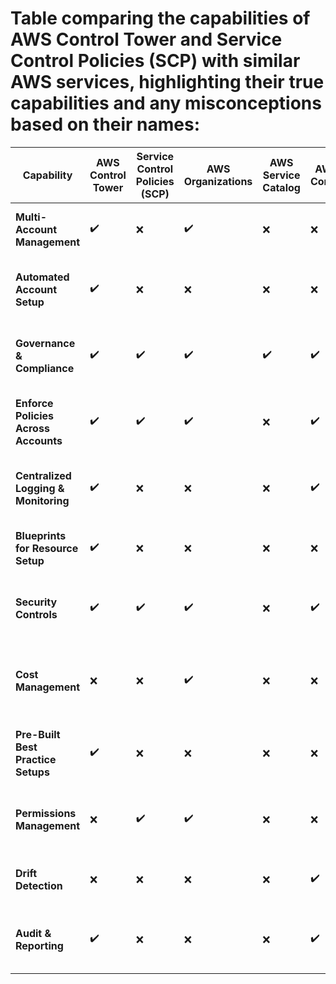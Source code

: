 ﻿# Table comparing the capabilities of AWS Control Tower and Service Control Policies (SCP) with similar AWS services, highlighting their true capabilities and any misconceptions based on their names:

| **Capability**                  | **AWS Control Tower** | **Service Control Policies (SCP)** | **AWS Organizations** | **AWS Service Catalog** | **AWS Config**          | **AWS IAM**             | **AWS Landing Zone**      | **AWS CloudFormation StackSets** | **AWS Security Hub**   | **Misleading Assumptions**                              |
|---------------------------------|-----------------------|-----------------------------------|-----------------------|-------------------------|-------------------------|-------------------------|----------------------------|------------------------------|-------------------------|-------------------------------------------------------|
| **Multi-Account Management**    | ✔️                     | ❌                                 | ✔️                     | ❌                       | ❌                       | ❌                       | ✔️                          | ✔️                          | ❌                       | Service Catalog is not for managing accounts.         |
| **Automated Account Setup**     | ✔️                     | ❌                                 | ❌                     | ❌                       | ❌                       | ❌                       | ✔️                          | ❌                          | ❌                       | Organizations does not automate account setup.       |
| **Governance & Compliance**     | ✔️                     | ✔️                                 | ✔️                     | ✔️                       | ✔️                       | ✔️                       | ✔️                          | ✔️                          | ✔️                       | Security Hub provides insights but not direct governance. |
| **Enforce Policies Across Accounts** | ✔️               | ✔️                                 | ✔️                     | ❌                       | ✔️                       | ✔️                       | ✔️                          | ✔️                          | ❌                       | Service Catalog does not enforce account-level policies. |
| **Centralized Logging & Monitoring** | ✔️               | ❌                                 | ❌                     | ❌                       | ✔️                       | ❌                       | ✔️                          | ❌                          | ✔️                       | SCPs don't provide logging or monitoring features.   |
| **Blueprints for Resource Setup** | ✔️                  | ❌                                 | ❌                     | ❌                       | ❌                       | ❌                       | ✔️                          | ✔️                          | ❌                       | SCPs do not define resource blueprints.              |
| **Security Controls**           | ✔️                     | ✔️                                 | ✔️                     | ❌                       | ✔️                       | ✔️                       | ✔️                          | ✔️                          | ✔️                       | SCPs restrict actions, but do not monitor security.   |
| **Cost Management**             | ❌                     | ❌                                 | ✔️                     | ❌                       | ❌                       | ❌                       | ❌                          | ❌                          | ❌                       | SCPs and Control Tower are not designed for cost management. |
| **Pre-Built Best Practice Setups** | ✔️                 | ❌                                 | ❌                     | ❌                       | ❌                       | ❌                       | ✔️                          | ❌                          | ❌                       | SCPs don't offer pre-built best practices setups.     |
| **Permissions Management**      | ❌                     | ✔️                                 | ✔️                     | ❌                       | ❌                       | ✔️                       | ❌                          | ❌                          | ❌                       | Control Tower does not manage individual permissions. |
| **Drift Detection**             | ❌                     | ❌                                 | ❌                     | ❌                       | ✔️                       | ❌                       | ❌                          | ✔️                          | ❌                       | Organizations do not detect drift; Config does.      |
| **Audit & Reporting**           | ✔️                     | ❌                                 | ❌                     | ❌                       | ✔️                       | ❌                       | ✔️                          | ❌                          | ✔️                       | SCPs and StackSets do not provide auditing features. |
